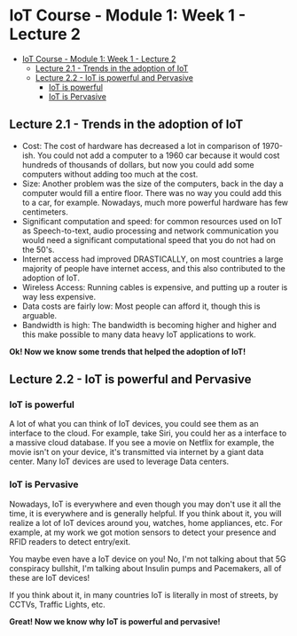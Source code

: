 # IoT Course - Module 1: Week 1 - Lecture 2

- [IoT Course - Module 1: Week 1 - Lecture 2](#iot-course---module-1-week-1---lecture-2)
  - [Lecture 2.1 - Trends in the adoption of IoT](#lecture-21---trends-in-the-adoption-of-iot)
  - [Lecture 2.2 - IoT is powerful and Pervasive](#lecture-22---iot-is-powerful-and-pervasive)
    - [IoT is powerful](#iot-is-powerful)
    - [IoT is Pervasive](#iot-is-pervasive)

## Lecture 2.1 - Trends in the adoption of IoT

- Cost: The cost of hardware has decreased a lot in comparison of 1970-ish. You could not add a computer to a 1960 car because it would cost hundreds of thousands of dollars, but now you could add some computers without adding too much at the cost.
- Size: Another problem was the size of the computers, back in the day a computer would fill a entire floor. There was no way you could add this to a car, for example. Nowadays, much more powerful hardware has few centimeters.
- Significant computation and speed: for common resources used on IoT as Speech-to-text, audio processing and network communication you would need a significant computational speed that you do not had on the 50's.
- Internet access had improved DRASTICALLY, on most countries a large majority of people have internet access, and this also contributed to the adoption of IoT.
- Wireless Access: Running cables is expensive, and putting up a router is way less expensive.
- Data costs are fairly low: Most people can afford it, though this is arguable.
- Bandwidth is high: The bandwidth is becoming higher and higher and this make possible to many data heavy IoT applications to work.

**Ok! Now we know some trends that helped the adoption of IoT!**

## Lecture 2.2 - IoT is powerful and Pervasive

### IoT is powerful

A lot of what you can think of IoT devices, you could see them as an interface to the cloud. For example, take Siri, you could her as a interface to a massive cloud database. If you see a movie on Netflix for example, the movie isn't on your device, it's transmitted via internet by a giant data center. Many IoT devices are used to leverage Data centers.

### IoT is Pervasive

Nowadays, IoT is everywhere and even though you may don't use it all the time, it is everywhere and is generally helpful. If you think about it, you will realize a lot of IoT devices around you, watches, home appliances, etc. For example, at my work we got motion sensors to detect your presence and RFID readers to detect entry/exit.

You maybe even have a IoT device on you! No, I'm not talking about that 5G conspiracy bullshit, I'm talking about Insulin pumps and Pacemakers, all of these are IoT devices!

If you think about it, in many countries IoT is literally in most of streets, by CCTVs, Traffic Lights, etc. 

**Great! Now we know why IoT is powerful and pervasive!**